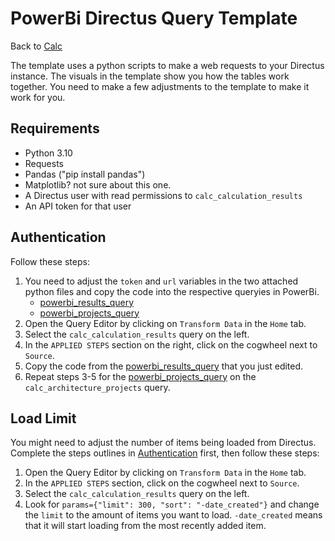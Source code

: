 # PowerBi Directus Query Template

Back to [Calc](https://github.com/herzogdemeuron/calc#readme)

The template uses a python scripts to make a web requests to your Directus instance.
The visuals in the template show you how the tables work together.
You need to make a few adjustments to the template to make it work for you.

## Requirements

- Python 3.10
- Requests
- Pandas ("pip install pandas")
- Matplotlib? not sure about this one.
- A Directus user with read permissions to `calc_calculation_results`
- An API token for that user

## Authentication

Follow these steps:

1. You need to adjust the `token` and `url` variables in the two attached python files and copy the code into the respective queryies in PowerBi.
    * [powerbi_results_query](powerbi_results_query.py)
    * [powerbi_projects_query](powerbi_projects_query.py)
2. Open the Query Editor by clicking on `Transform Data` in the `Home` tab.
3. Select the `calc_calculation_results` query on the left.
4. In the `APPLIED STEPS` section on the right, click on the cogwheel next to `Source`.
5. Copy the code from the [powerbi_results_query](powerbi_results_query.py) that you just edited.
6. Repeat steps 3-5 for the [powerbi_projects_query](powerbi_projects_query.py) on the `calc_architecture_projects` query.

## Load Limit

You might need to adjust the number of items being loaded from Directus.
Complete the steps outlines in [Authentication](#authentication) first, then follow these steps:

1. Open the Query Editor by clicking on `Transform Data` in the `Home` tab.
2. In the `APPLIED STEPS` section, click on the cogwheel next to `Source`.
3. Select the `calc_calculation_results` query on the left.
4. Look for `params={"limit": 300, "sort": "-date_created"}` and change the `limit` to the amount of items you want to load. `-date_created` means that it will start loading from the most recently added item.